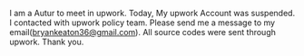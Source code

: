 I am a Autur to meet in upwork.
Today, My upwork Account was suspended.
I contacted with upwork policy team.
Please send me a message to my email(bryankeaton36@gmail.com).
All source codes were sent through upwork.
Thank you.
